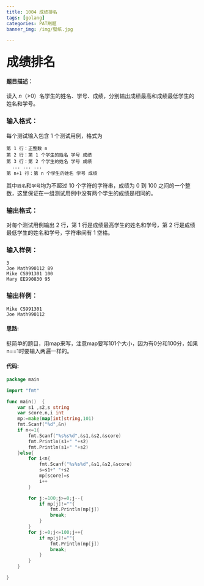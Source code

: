 ```yaml
---
title: 1004 成绩排名
tags: [golang]
categories: PAT刷题
banner_img: /img/壁纸.jpg

---
```


### <font size=6px>成绩排名</font>

#### 题目描述：

读入 *n*（>0）名学生的姓名、学号、成绩，分别输出成绩最高和成绩最低学生的姓名和学号。

### 输入格式：

每个测试输入包含 1 个测试用例，格式为

```
第 1 行：正整数 n
第 2 行：第 1 个学生的姓名 学号 成绩
第 3 行：第 2 个学生的姓名 学号 成绩
  ... ... ...
第 n+1 行：第 n 个学生的姓名 学号 成绩
```

其中`姓名`和`学号`均为不超过 10 个字符的字符串，成绩为 0 到 100 之间的一个整数，这里保证在一组测试用例中没有两个学生的成绩是相同的。

### 输出格式：

对每个测试用例输出 2 行，第 1 行是成绩最高学生的姓名和学号，第 2 行是成绩最低学生的姓名和学号，字符串间有 1 空格。

### 输入样例：

```in
3
Joe Math990112 89
Mike CS991301 100
Mary EE990830 95
```

### 输出样例：

```out
Mike CS991301
Joe Math990112
```

#### 思路:

挺简单的题目，用map来写，注意map要写101个大小，因为有0分和100分，如果n==1时要输入两遍一样的。

#### 代码:

```go
package main

import "fmt"

func main()  {
    var s1 ,s2,s string
    var score,n,i int
    mp:=make(map[int]string,101)
    fmt.Scanf("%d",&n)
    if n<=1{
        fmt.Scanf("%s%s%d",&s1,&s2,&score)
        fmt.Println(s1+" "+s2)
        fmt.Println(s1+" "+s2)
    }else{
        for i<n{
            fmt.Scanf("%s%s%d",&s1,&s2,&score)
            s=s1+" "+s2
            mp[score]=s
            i++
        }

        for j:=100;j>=0;j--{
            if mp[j]!=""{
                fmt.Println(mp[j])
                break;
            }
        }
        for j:=0;j<=100;j++{
            if mp[j]!=""{
                fmt.Println(mp[j])
                break;
            }
        }
    }

}
```

